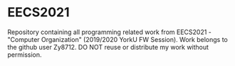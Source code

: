 # EECS2021
Repository containing all programming related work from EECS2021 - "Computer Organization" (2019/2020 YorkU FW Session).
Work belongs to the github user Zy8712. DO NOT reuse or distribute my work without permission.
